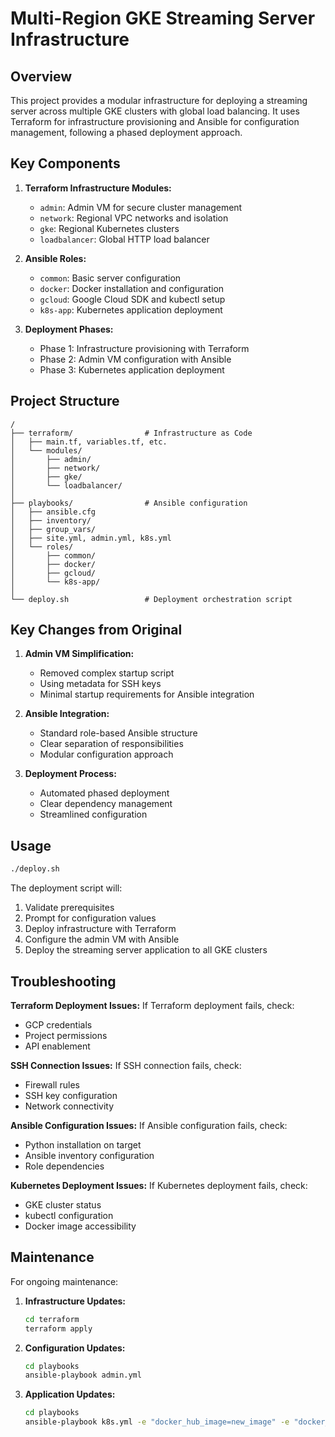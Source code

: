 # Multi-Region GKE Streaming Server Infrastructure

## Overview

This project provides a modular infrastructure for deploying a streaming server across multiple GKE clusters with global load balancing. It uses Terraform for infrastructure provisioning and Ansible for configuration management, following a phased deployment approach.

## Key Components

1. **Terraform Infrastructure Modules:**
   - `admin`: Admin VM for secure cluster management
   - `network`: Regional VPC networks and isolation
   - `gke`: Regional Kubernetes clusters
   - `loadbalancer`: Global HTTP load balancer

2. **Ansible Roles:**
   - `common`: Basic server configuration
   - `docker`: Docker installation and configuration
   - `gcloud`: Google Cloud SDK and kubectl setup
   - `k8s-app`: Kubernetes application deployment

3. **Deployment Phases:**
   - Phase 1: Infrastructure provisioning with Terraform
   - Phase 2: Admin VM configuration with Ansible
   - Phase 3: Kubernetes application deployment

## Project Structure

```
/
├── terraform/                # Infrastructure as Code
│   ├── main.tf, variables.tf, etc.
│   └── modules/
│       ├── admin/
│       ├── network/
│       ├── gke/
│       └── loadbalancer/
│
├── playbooks/                # Ansible configuration
│   ├── ansible.cfg
│   ├── inventory/
│   ├── group_vars/
│   ├── site.yml, admin.yml, k8s.yml
│   └── roles/
│       ├── common/
│       ├── docker/
│       ├── gcloud/
│       └── k8s-app/
│
└── deploy.sh                 # Deployment orchestration script
```

## Key Changes from Original

1. **Admin VM Simplification:**
   - Removed complex startup script
   - Using metadata for SSH keys
   - Minimal startup requirements for Ansible integration

2. **Ansible Integration:**
   - Standard role-based Ansible structure
   - Clear separation of responsibilities
   - Modular configuration approach

3. **Deployment Process:**
   - Automated phased deployment
   - Clear dependency management
   - Streamlined configuration

## Usage

```bash
./deploy.sh
```

The deployment script will:
1. Validate prerequisites
2. Prompt for configuration values
3. Deploy infrastructure with Terraform
4. Configure the admin VM with Ansible
5. Deploy the streaming server application to all GKE clusters

## Troubleshooting

**Terraform Deployment Issues:**
If Terraform deployment fails, check:
- GCP credentials
- Project permissions
- API enablement

**SSH Connection Issues:**
If SSH connection fails, check:
- Firewall rules
- SSH key configuration
- Network connectivity

**Ansible Configuration Issues:**
If Ansible configuration fails, check:
- Python installation on target
- Ansible inventory configuration
- Role dependencies

**Kubernetes Deployment Issues:**
If Kubernetes deployment fails, check:
- GKE cluster status
- kubectl configuration
- Docker image accessibility

## Maintenance

For ongoing maintenance:

1. **Infrastructure Updates:**
   ```bash
   cd terraform
   terraform apply
   ```

2. **Configuration Updates:**
   ```bash
   cd playbooks
   ansible-playbook admin.yml
   ```

3. **Application Updates:**
   ```bash
   cd playbooks
   ansible-playbook k8s.yml -e "docker_hub_image=new_image" -e "docker_hub_tag=new_tag"
   ```